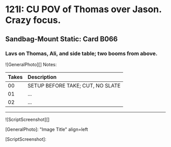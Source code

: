 # 121I: CU POV of Thomas over Jason. Crazy focus.

## Sandbag-Mount Static: Card B066

### Lavs on Thomas, Ali, and side table; two booms from above.

![GeneralPhoto][]
Notes: 

| Takes | Description |
|:---|:----|
| 00 | SETUP BEFORE TAKE; CUT, NO SLATE |
| 01 | ... |
| 02 | ... |

----

![ScriptScreenshot][]


[GeneralPhoto]:  "Image Title" align=left

[ScriptScreenshot]: 
